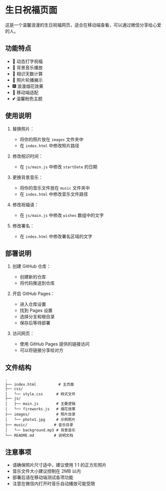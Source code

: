 # 生日祝福页面

这是一个温馨浪漫的生日祝福网页，适合在移动端查看，可以通过微信分享给心爱的人。

## 功能特点

- 💝 动态打字祝福
- 🎵 背景音乐播放
- 📅 相识天数计算
- 🎠 照片轮播展示
- 🎆 浪漫烟花效果
- 📱 移动端适配
- 💕 温馨粉色主题

## 使用说明

1. 替换照片：
   - 将你的照片放在 `images` 文件夹中
   - 在 `index.html` 中修改照片路径

2. 修改相识时间：
   - 在 `js/main.js` 中修改 `startDate` 的日期

3. 更换背景音乐：
   - 将你的音乐文件放在 `music` 文件夹中
   - 在 `index.html` 中修改音乐文件路径

4. 修改祝福语：
   - 在 `js/main.js` 中修改 `wishes` 数组中的文字

5. 修改署名：
   - 在 `index.html` 中修改署名区域的文字

## 部署说明

1. 创建 GitHub 仓库：
   - 创建新的仓库
   - 将代码推送到仓库

2. 开启 GitHub Pages：
   - 进入仓库设置
   - 找到 Pages 设置
   - 选择分支和根目录
   - 保存后等待部署

3. 访问网页：
   - 使用 GitHub Pages 提供的链接访问
   - 可以将链接分享给对方

## 文件结构

```
.
├── index.html          # 主页面
├── css/
│   └── style.css      # 样式文件
├── js/
│   ├── main.js        # 主要逻辑
│   └── fireworks.js   # 烟花效果
├── images/            # 照片目录
│   └── photo1.jpg     # 示例照片
├── music/            # 音乐目录
│   └── background.mp3 # 背景音乐
└── README.md         # 说明文档
```

## 注意事项

- 请确保照片尺寸适中，建议使用 1:1 的正方形照片
- 音乐文件大小建议控制在 2MB 以内
- 部署后请在移动端测试各项功能
- 注意在微信内打开时音乐自动播放可能受限 